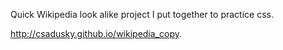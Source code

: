 Quick Wikipedia look alike project I put together to practice css.

http://csadusky.github.io/wikipedia_copy.
